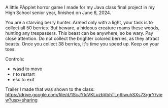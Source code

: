 A little PApplet horror game I made for my Java class final project in my High School senior year, finished on June 6, 2024.

You are a starving berry hunter. Armed only with a light, your task is to collect all 50 berries.
But beware, a hideous creature roams these woods, hunting any trespassers. This beast can be anywhere, so be wary.
Pay close attention. Do not collect the brighter colored berries, as they attract beasts.
Once you collect 38 berries, it's time you speed up. Keep on your toes.

Controls:
- wasd to move
- r to restart
- esc to exit

Trailer I made that was shown to the class:
https://drive.google.com/file/d/1ScJYIoVKLuzbVbhTLg6iwuhSXs73rgrY/view?usp=sharing
